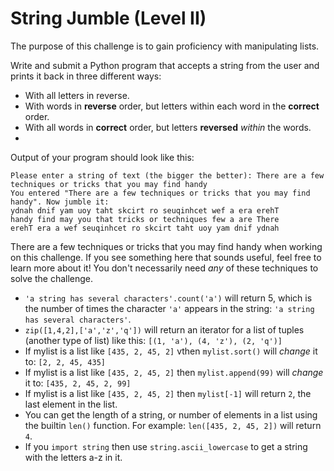 # String Jumble (Level II)

The purpose of this challenge is to gain proficiency with manipulating lists.

Write and submit a Python program that accepts a string from the user and 
prints it back in three different ways:

* With all letters in reverse.
* With words in **reverse** order, but letters within each word in the **correct** order.
* With all words in **correct** order, but letters **reversed** *within* the words.
* 
Output of your program should look like this:

```
Please enter a string of text (the bigger the better): There are a few techniques or tricks that you may find handy
You entered "There are a few techniques or tricks that you may find handy". Now jumble it:
ydnah dnif yam uoy taht skcirt ro seuqinhcet wef a era erehT
handy find may you that tricks or techniques few a are There
erehT era a wef seuqinhcet ro skcirt taht uoy yam dnif ydnah
```

There are a few techniques or tricks that you may find handy when working on this 
challenge. If you see something here that sounds useful, feel free to learn more 
about it! You don't necessarily need *any* of these techniques to solve the challenge.

* `'a string has several characters'.count('a')` will return 5, which is the number of 
  times the character `'a'` appears in the string: `'a string has several characters'`.
* `zip([1,4,2],['a','z','q'])` will return an iterator for a list of tuples (another type 
  of list) like this: `[(1, 'a'), (4, 'z'), (2, 'q')]`
* If mylist is a list like `[435, 2, 45, 2]` vthen `mylist.sort()` will *change* it 
  to: `[2, 2, 45, 435]`
* If mylist is a list like `[435, 2, 45, 2]` then `mylist.append(99)` will *change* 
  it to: `[435, 2, 45, 2, 99]`
* If mylist is a list like `[435, 2, 45, 2]` then `mylist[-1]` will return `2`, the 
  last element in the list.
* You can get the length of a string, or number of elements in a list using the 
  builtin `len()` function. For example: `len([435, 2, 45, 2])` will return `4`.
* If you `import string` then use `string.ascii_lowercase` to get a string with 
  the letters a-z in it.
